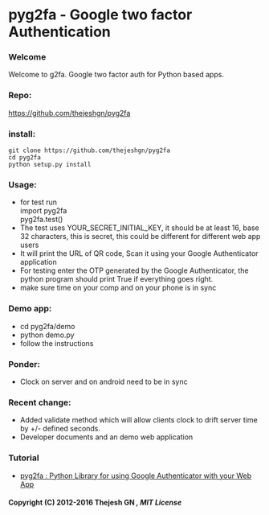 # pyg2fa - Google two factor Authentication

### Welcome
Welcome to g2fa. Google two factor auth for Python based apps.

### Repo:
https://github.com/thejeshgn/pyg2fa

### install:

```
git clone https://github.com/thejeshgn/pyg2fa
cd pyg2fa
python setup.py install
````

### Usage:
* for test run  
	import pyg2fa  
	pyg2fa.test()
* The test uses YOUR_SECRET_INITIAL_KEY, it should be at least 16, base 32 characters, this is secret, this could be different for different web app users
* It will print the URL of QR code, Scan it using your Google Authenticator application
* For testing enter the OTP generated by the Google Authenticator, the python program should print True if everything goes right.
* make sure time on your comp and on your phone is in sync

### Demo app:
* cd pyg2fa/demo
* python demo.py
* follow the instructions

### Ponder:
* Clock on server and on android need to be in sync

### Recent change:
* Added validate method which will allow clients clock to drift server time by +/- defined seconds.
* Developer documents and an demo web application

### Tutorial
* [pyg2fa : Python Library for using Google Authenticator with your Web App](http://thejeshgn.com/2012/06/11/pyg2fa-python-library-google-authenticator-with-web-app/)

#### Copyright (C) 2012-2016 Thejesh GN <i at thejeshgn dot com >, MIT License
